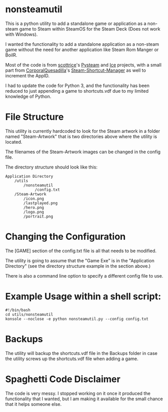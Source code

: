 # nonsteamutil

This is a python utility to add a standalone game or application as a non-steam game to Steam within SteamOS for the Steam Deck (Does not work with Windows).  

I wanted the functionality to add a standalone application as a non-steam game without the need for another application like Steam Rom Manger or BoilR.  

Most of the code is from [scottrice](https://github.com/scottrice)'s [Pysteam](https://github.com/scottrice/pysteam) and [Ice](https://github.com/scottrice/Ice)   projects, with a small part from [CorporalQuesadilla](https://github.com/CorporalQuesadilla)'s [Steam-Shortcut-Manager](https://github.com/CorporalQuesadilla/Steam-Shortcut-Manager) as well to increment the AppID.  

I had to update the code for Python 3, and the functionality has been reduced to just appending a game to shortcuts.vdf due to my limited knowledge of Python. 

# File Structure

This utility is currently hardcoded to look for the Steam artwork in a folder named "Steam-Artwork" that is two directories above where the utility is located.  

The filenames of the Steam-Artwork images can be changed in the config file.  

The directory structure should look like this:  

    Application Directory
        /utils
            /nonsteamutil
                 /config.txt
        /Steam-Artwork
            /icon.png
            /lastplayed.png
            /hero.png
            /logo.png
            /portrait.png

# Changing the Configuration
The [GAME] section of the config.txt file is all that needs to be modified.

The utility is going to assume that the "Game Exe" is in the "Application Directory" (see the directory structure example in the section above.)

There is also a command line option to specify a different config file to use.

# Example Usage within a shell script:

    #!/bin/bash
    cd utils/nonsteamutil
    konsole --noclose -e python nonsteamutil.py --config config.txt

# Backups

The utility will backup the shortcuts.vdf file in the Backups folder in case the utility screws up the shortcuts.vdf file when adding a game.

# Spaghetti Code Disclaimer

The code is very messy. I stopped working on it once it produced the functionality that I wanted, but I am making it available for the small chance that it helps someone else.
